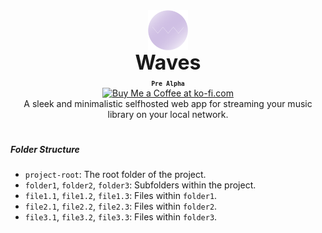 <div align="center" style="display: flex; justify-content: center; align-items: center;">
  <img class="lo" src='https://github.com/Opensource-Waves/Waves/blob/main/github-logo/logo2.png' style="height: 4rem">
</div>
<div align="center" style="font-size: 2rem"><b>Waves</b></div>

<div align="center"><b><sub><code>Pre Alpha</code></sub></b></div>
<div align="center"><a href='https://ko-fi.com/brick_wall' target='_blank'><img height='30' style='border:0px;height:41px;' src='https://az743702.vo.msecnd.net/cdn/kofi3.png?v=0' border='0' margin-top="10px" alt='Buy Me a Coffee at ko-fi.com'/></a></div>
<div align="center">A sleek and minimalistic selfhosted web app for streaming your music library on your local network.</div>

#

##### Folder Structure

- `project-root`: The root folder of the project.
- `folder1`, `folder2`, `folder3`: Subfolders within the project.
- `file1.1`, `file1.2`, `file1.3`: Files within `folder1`.
- `file2.1`, `file2.2`, `file2.3`: Files within `folder2`.
- `file3.1`, `file3.2`, `file3.3`: Files within `folder3`.
